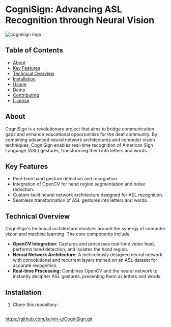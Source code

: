 # CogniSign: Advancing ASL Recognition through Neural Vision

![cognisign logo](https://github.com/Meko6701/CogniSign/assets/126201353/1049a1e6-48dc-4dd7-98c9-41615750b36a)




## Table of Contents

- [About](#about)
- [Key Features](#key-features)
- [Technical Overview](#technical-overview)
- [Installation](#installation)
- [Usage](#usage)
- [Demo](#demo)
- [Contributing](#contributing)
- [License](#license)

## About

CogniSign is a revolutionary project that aims to bridge communication gaps and enhance educational opportunities for the deaf community. By combining advanced neural network architectures and computer vision techniques, CogniSign enables real-time recognition of American Sign Language (ASL) gestures, transforming them into letters and words.

## Key Features

- Real-time hand gesture detection and recognition.
- Integration of OpenCV for hand region segmentation and noise reduction.
- Custom-built neural network architecture designed for ASL recognition.
- Seamless transformation of ASL gestures into letters and words.

## Technical Overview

CogniSign's technical architecture revolves around the synergy of computer vision and machine learning. The core components include:

- **OpenCV Integration:** Captures and processes real-time video feed, performs hand detection, and isolates the hand region.
- **Neural Network Architecture:** A meticulously designed neural network with convolutional and recurrent layers trained on an ASL dataset for accurate recognition.
- **Real-time Processing:** Combines OpenCV and the neural network to instantly decipher ASL gestures, presenting them as letters and words.

## Installation

1. Clone this repository:
   ```bash
  https://github.com/kelvin-u/CogniSign.git
